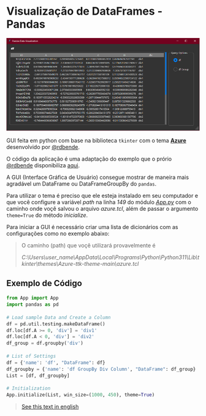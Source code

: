 # Visualização de DataFrames - Pandas

![Screenshot of the App](/screenshot.png)

GUI feita em python com base na biblioteca ```tkinter``` com o tema [**Azure**](https://github.com/rdbende/Azure-ttk-theme) desenvolvido por [@rdbende](https://github.com/rdbende).

O código da aplicação é uma adaptação do exemplo que o prório [@rdbende](https://github.com/rdbende) disponibiliza [aqui](https://github.com/rdbende/Azure-ttk-theme/blob/main/example.py).

A GUI (Interface Gráfica de Usuário) consegue mostrar de maneira mais agradável um DataFrame ou DataFrameGroupBy do ```pandas```.

Para utilizar o tema é preciso que ele esteja instalado em seu computador e que você configure a variável *path* na linha *149* do módulo [*App.py*](/App.py) com o caminho onde voçê salvou o arquivo *azure.tcl*, além de passar o argumento ```theme=True``` do método *inicialize*.

Para iniciar a GUI é necessário criar uma lista de dicionários com as configurações como no exemplo abaixo:

> O caminho (path) que voçê utilizará provavelmente é
> 
> *C:\\Users\user_name\\AppData\\Local\\Programs\\Python\\Python311\\Lib\\tkinter\\themes\\Azure-ttk-theme-main\\azure.tcl*

## Exemplo de Código
```python
from App import App
import pandas as pd

# Load sample Data and Create a Column
df = pd.util.testing.makeDataFrame()
df.loc[df.A >= 0, 'div'] = 'div1'
df.loc[df.A < 0, 'div'] = 'div2'
df_group = df.groupby('div')

# List of Settings
df = {'name': 'df', "DataFrame": df}
df_groupby = {'name': 'df GroupBy Div Column', "DataFrame": df_group}
List = [df, df_groupby]

# Initialization
App.initialize(List, win_size=(1000, 450), theme=True)
```

> [See this text in english](/README_EN.md)
